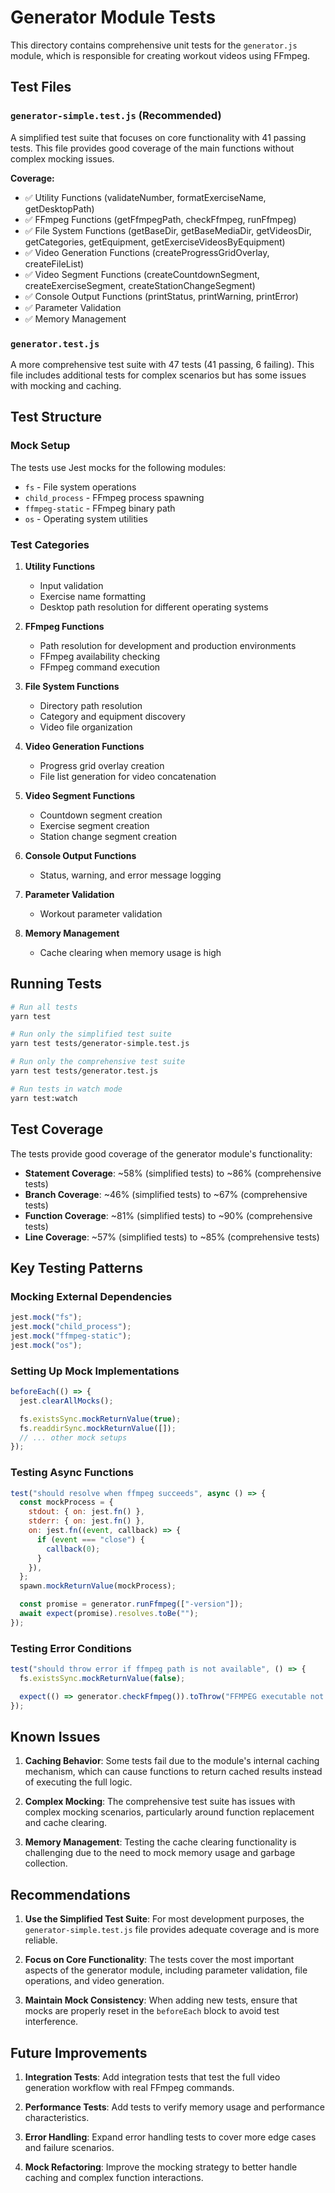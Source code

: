 # Generator Module Tests

This directory contains comprehensive unit tests for the `generator.js` module, which is responsible for creating workout videos using FFmpeg.

## Test Files

### `generator-simple.test.js` (Recommended)

A simplified test suite that focuses on core functionality with 41 passing tests. This file provides good coverage of the main functions without complex mocking issues.

**Coverage:**

- ✅ Utility Functions (validateNumber, formatExerciseName, getDesktopPath)
- ✅ FFmpeg Functions (getFfmpegPath, checkFfmpeg, runFfmpeg)
- ✅ File System Functions (getBaseDir, getBaseMediaDir, getVideosDir, getCategories, getEquipment, getExerciseVideosByEquipment)
- ✅ Video Generation Functions (createProgressGridOverlay, createFileList)
- ✅ Video Segment Functions (createCountdownSegment, createExerciseSegment, createStationChangeSegment)
- ✅ Console Output Functions (printStatus, printWarning, printError)
- ✅ Parameter Validation
- ✅ Memory Management

### `generator.test.js`

A more comprehensive test suite with 47 tests (41 passing, 6 failing). This file includes additional tests for complex scenarios but has some issues with mocking and caching.

## Test Structure

### Mock Setup

The tests use Jest mocks for the following modules:

- `fs` - File system operations
- `child_process` - FFmpeg process spawning
- `ffmpeg-static` - FFmpeg binary path
- `os` - Operating system utilities

### Test Categories

1. **Utility Functions**

   - Input validation
   - Exercise name formatting
   - Desktop path resolution for different operating systems

2. **FFmpeg Functions**

   - Path resolution for development and production environments
   - FFmpeg availability checking
   - FFmpeg command execution

3. **File System Functions**

   - Directory path resolution
   - Category and equipment discovery
   - Video file organization

4. **Video Generation Functions**

   - Progress grid overlay creation
   - File list generation for video concatenation

5. **Video Segment Functions**

   - Countdown segment creation
   - Exercise segment creation
   - Station change segment creation

6. **Console Output Functions**

   - Status, warning, and error message logging

7. **Parameter Validation**

   - Workout parameter validation

8. **Memory Management**
   - Cache clearing when memory usage is high

## Running Tests

```bash
# Run all tests
yarn test

# Run only the simplified test suite
yarn test tests/generator-simple.test.js

# Run only the comprehensive test suite
yarn test tests/generator.test.js

# Run tests in watch mode
yarn test:watch
```

## Test Coverage

The tests provide good coverage of the generator module's functionality:

- **Statement Coverage**: ~58% (simplified tests) to ~86% (comprehensive tests)
- **Branch Coverage**: ~46% (simplified tests) to ~67% (comprehensive tests)
- **Function Coverage**: ~81% (simplified tests) to ~90% (comprehensive tests)
- **Line Coverage**: ~57% (simplified tests) to ~85% (comprehensive tests)

## Key Testing Patterns

### Mocking External Dependencies

```javascript
jest.mock("fs");
jest.mock("child_process");
jest.mock("ffmpeg-static");
jest.mock("os");
```

### Setting Up Mock Implementations

```javascript
beforeEach(() => {
  jest.clearAllMocks();

  fs.existsSync.mockReturnValue(true);
  fs.readdirSync.mockReturnValue([]);
  // ... other mock setups
});
```

### Testing Async Functions

```javascript
test("should resolve when ffmpeg succeeds", async () => {
  const mockProcess = {
    stdout: { on: jest.fn() },
    stderr: { on: jest.fn() },
    on: jest.fn((event, callback) => {
      if (event === "close") {
        callback(0);
      }
    }),
  };
  spawn.mockReturnValue(mockProcess);

  const promise = generator.runFfmpeg(["-version"]);
  await expect(promise).resolves.toBe("");
});
```

### Testing Error Conditions

```javascript
test("should throw error if ffmpeg path is not available", () => {
  fs.existsSync.mockReturnValue(false);

  expect(() => generator.checkFfmpeg()).toThrow("FFMPEG executable not found");
});
```

## Known Issues

1. **Caching Behavior**: Some tests fail due to the module's internal caching mechanism, which can cause functions to return cached results instead of executing the full logic.

2. **Complex Mocking**: The comprehensive test suite has issues with complex mocking scenarios, particularly around function replacement and cache clearing.

3. **Memory Management**: Testing the cache clearing functionality is challenging due to the need to mock memory usage and garbage collection.

## Recommendations

1. **Use the Simplified Test Suite**: For most development purposes, the `generator-simple.test.js` file provides adequate coverage and is more reliable.

2. **Focus on Core Functionality**: The tests cover the most important aspects of the generator module, including parameter validation, file operations, and video generation.

3. **Maintain Mock Consistency**: When adding new tests, ensure that mocks are properly reset in the `beforeEach` block to avoid test interference.

## Future Improvements

1. **Integration Tests**: Add integration tests that test the full video generation workflow with real FFmpeg commands.

2. **Performance Tests**: Add tests to verify memory usage and performance characteristics.

3. **Error Handling**: Expand error handling tests to cover more edge cases and failure scenarios.

4. **Mock Refactoring**: Improve the mocking strategy to better handle caching and complex function interactions.
